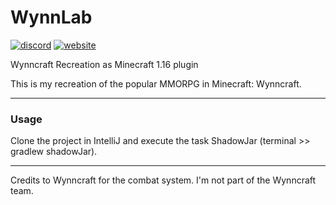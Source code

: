 # WynnLab
[![discord](https://img.shields.io/discord/826897491185893428)](https://discord.gg/7ktHKn2nZG)
[![website](https://img.shields.io/website?up_message=wynnlab.tk&url=https%3A%2F%2Fwww.wynnlab.tk)](https://www.wynnlab.tk)

Wynncraft Recreation as Minecraft 1.16 plugin

This is my recreation of the popular MMORPG in Minecraft: Wynncraft.

---
### Usage

Clone the project in IntelliJ and execute the task ShadowJar (terminal >> gradlew shadowJar).

---
Credits to Wynncraft for the combat system. I'm not part of the Wynncraft team.
